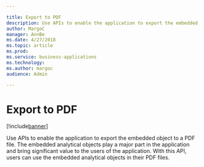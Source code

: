 ```yaml
---

title: Export to PDF
description: Use APIs to enable the application to export the embedded object to a PDF file.
author: MargoC
manager: AnnBe
ms.date: 4/27/2018
ms.topic: article
ms.prod: 
ms.service: business-applications
ms.technology: 
ms.author: margoc
audience: Admin

---
```

#  Export to PDF




[!include[banner](../../../includes/banner.md)]

Use APIs to enable the application to export the embedded object to a PDF file.
The embedded analytical objects play a major part in the application and bring
significant value to the users of the application. With this API, users can use
the embedded analytical objects in their PDF files.
